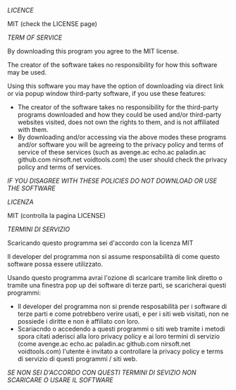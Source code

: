 *LICENCE*

MIT (check the LICENSE page)

*TERM OF SERVICE*

By downloading this program you agree to the MIT license.

The creator of the software takes no responsibility for how this software may be used. 

Using this software you may have the option of downloading via direct link or via popup window third-party software, if you use these features:
- The creator of the software takes no responsibility for the third-party programs downloaded and how they could be used and/or third-party websites visited, does not own the rights to them, and is not affiliated with them.
- By downloading and/or accessing via the above modes these programs and/or software you will be agreeing to the privacy policy and terms of service of these services (such as avenge.ac echo.ac paladin.ac github.com nirsoft.net voidtools.com) the user should check the privacy policy and terms of services. 

*IF YOU DISAGREE WITH THESE POLICIES DO NOT DOWNLOAD OR USE THE SOFTWARE*


*LICENZA*

MIT (controlla la pagina LICENSE)

*TERMINI DI SERVIZIO*

Scaricando questo programma sei d'accordo con la licenza MIT

Il developer del programma non si assume responsabilità di come questo software possa essere utilizzato.

Usando questo programma avrai l'ozione di scaricare tramite link diretto o tramite una finestra pop up dei software di terze parti, se scaricherai questi programmi:
- Il developer del programma non si prende resposabilità per i software di terze parti e come potrebbero verire usati, e per i siti web visitati, non ne possiede i diritte e non è affiliato con loro.
- Scariacndo o accedendo a questi programmi o siti web tramite i metodi spora citati aderisci alla loro privacy policy e ai loro termini di servizio (come avenge.ac echo.ac paladin.ac github.com nirsoft.net voidtools.com) l'utente è invitato a controllare la privacy policy e terms di servizio di questi programmi / siti web.

*SE NON SEI D'ACCORDO CON QUESTI TERMINI DI SEVIZIO NON SCARICARE O USARE IL SOFTWARE*
